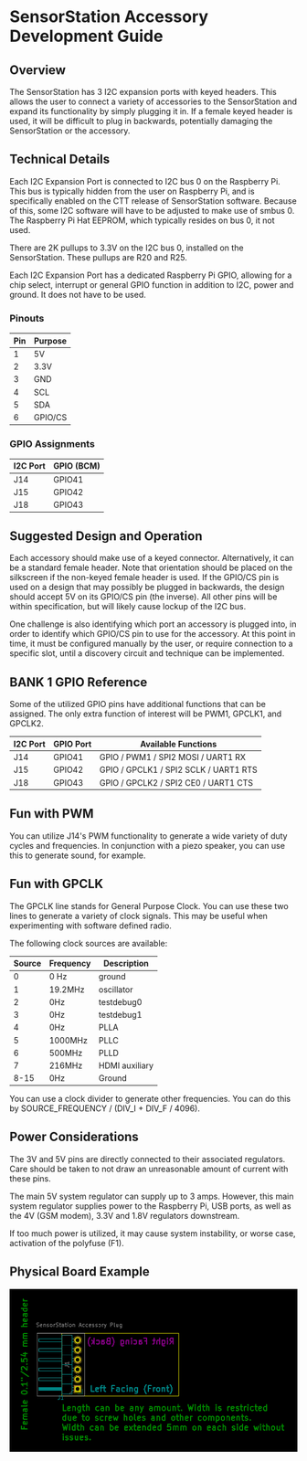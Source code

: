 # SensorStation Accessory Development Guide

## Overview

The SensorStation has 3 I2C expansion ports with keyed headers. This allows the user to connect a variety of accessories
to the SensorStation and expand its functionality by simply plugging it in. If a female keyed header is used, it will
be difficult to plug in backwards, potentially damaging the SensorStation or the accessory.

## Technical Details

Each I2C Expansion Port is connected to I2C bus 0 on the Raspberry Pi. This bus is typically hidden from the user on Raspberry Pi,
and is specifically enabled on the CTT release of SensorStation software. Because of this, some I2C software will have to be
adjusted to make use of smbus 0. The Raspberry Pi Hat EEPROM, which typically resides on bus 0, it not used.

There are 2K pullups to 3.3V on the I2C bus 0, installed on the SensorStation. These pullups are R20 and R25.

Each I2C Expansion Port has a dedicated Raspberry Pi GPIO, allowing for a chip select, interrupt or general GPIO function in addition to 
I2C, power and ground. It does not have to be used.



### Pinouts

| Pin | Purpose |
|-----|---------|
|  1  | 5V      |
|  2  | 3.3V    |
|  3  | GND     |
|  4  | SCL     |
|  5  | SDA     |
|  6  | GPIO/CS |
 
### GPIO Assignments

| I2C Port | GPIO (BCM) |
|----------|------------|
| J14      | GPIO41    |
| J15      | GPIO42    |
| J18      | GPIO43    |

## Suggested Design and Operation

Each accessory should make use of a keyed connector. Alternatively, it can be a standard female header. Note that orientation should be placed on the silkscreen if the non-keyed female header is used. If the GPIO/CS pin is used on a design that may possibly be plugged in backwards, the design should accept 5V on its GPIO/CS pin (the inverse). All other pins will be within specification, but will likely cause lockup of the I2C bus.

One challenge is also identifying which port an accessory is plugged into, in order to identify which GPIO/CS pin to use for the accessory. At this point in time, it must be configured manually by the user, or require connection to a specific slot, until a discovery circuit and technique can be implemented.

## BANK 1 GPIO Reference 

Some of the utilized GPIO pins have additional functions that can be assigned. The only extra function of interest will be PWM1, GPCLK1, and GPCLK2.

| I2C Port | GPIO Port | Available Functions |
|----------|-----------|---------------------|
| J14      | GPIO41    | GPIO / PWM1 / SPI2 MOSI / UART1 RX |
| J15      | GPIO42    | GPIO / GPCLK1 / SPI2 SCLK / UART1 RTS |
| J18      | GPIO43    | GPIO / GPCLK2 / SPI2 CE0 / UART1 CTS |

## Fun with PWM

You can utilize J14's PWM functionality to generate a wide variety of duty cycles and frequencies. In conjunction with a piezo speaker, you can use this to generate sound, for example.

## Fun with GPCLK

The GPCLK line stands for General Purpose Clock. You can use these two lines to generate a variety of clock signals. This may be useful when experimenting with software defined radio.

The following clock sources are available:

| Source | Frequency | Description |
|--------|-----------|-------------|
| 0 | 0 Hz | ground |
| 1 | 19.2MHz | oscillator |
| 2 | 0Hz | testdebug0 |
| 3 | 0Hz | testdebug1 |
| 4 | 0Hz | PLLA |
| 5 | 1000MHz | PLLC |
| 6 | 500MHz | PLLD |
| 7 | 216MHz | HDMI auxiliary |
| 8-15 | 0Hz | Ground |

You can use a clock divider to generate other frequencies. You can do this by SOURCE_FREQUENCY / (DIV_I + DIV_F / 4096). 

## Power Considerations

The 3V and 5V pins are directly connected to their associated regulators. Care should be taken to not draw an unreasonable amount of current
with these pins. 

The main 5V system regulator can supply up to 3 amps. However, this main system regulator supplies power to the Raspberry Pi, USB ports, as well
as the 4V (GSM modem), 3.3V and 1.8V regulators downstream. 

If too much power is utilized, it may cause system instability, or worse case, activation of the polyfuse (F1).

## Physical Board Example

![Board View](https://github.com/cellular-tracking-technologies/SensorStationAccessory_Template/blob/master/SensorStation_Accessory_PCB.png?raw=true)
